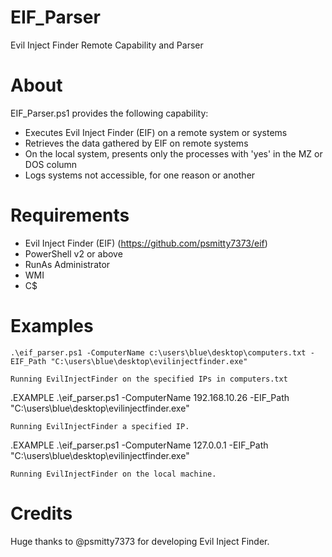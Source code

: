 # EIF_Parser
Evil Inject Finder Remote Capability and Parser

# About
EIF_Parser.ps1 provides the following capability:
- Executes Evil Inject Finder (EIF) on a remote system or systems
- Retrieves the data gathered by EIF on remote systems
- On the local system, presents only the processes with 'yes' in the MZ or DOS column
- Logs systems not accessible, for one reason or another

# Requirements
- Evil Inject Finder (EIF) (https://github.com/psmitty7373/eif)
- PowerShell v2 or above
- RunAs Administrator
- WMI
- C$

# Examples
    .\eif_parser.ps1 -ComputerName c:\users\blue\desktop\computers.txt -EIF_Path "C:\users\blue\desktop\evilinjectfinder.exe"

    Running EvilInjectFinder on the specified IPs in computers.txt 

.EXAMPLE
    .\eif_parser.ps1 -ComputerName 192.168.10.26 -EIF_Path "C:\users\blue\desktop\evilinjectfinder.exe"

    Running EvilInjectFinder a specified IP.

.EXAMPLE
    .\eif_parser.ps1 -ComputerName 127.0.0.1 -EIF_Path "C:\users\blue\desktop\evilinjectfinder.exe"

    Running EvilInjectFinder on the local machine.


# Credits
Huge thanks to @psmitty7373 for developing Evil Inject Finder.
